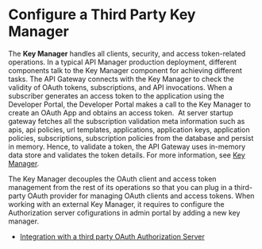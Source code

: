 # Configure a Third Party Key Manager

The **Key Manager** handles all clients, security, and access token-related operations. In a typical API Manager production deployment, different components talk to the Key Manager component for achieving different tasks. The API Gateway connects with the Key Manager to check the validity of OAuth tokens, subscriptions, and API invocations. When a subscriber generates an access token to the application using the Developer Portal, the Developer Portal makes a call to the Key Manager to create an OAuth App and obtains an access token. 
At server startup gateway fetches all the subscription validation meta information such as apis, api policies, url templates, applications, application keys, application policies, subscriptions, subscription policies from the database and persist in memory.
Hence, to validate a token, the API Gateway uses in-memory data store and validates the token details. For more information, see [Key Manager]({{base_path}}/getting-started/overview/#key-manager).

The Key Manager decouples the OAuth client and access token management from the rest of its operations so that you can plug in a third-party OAuth provider for managing OAuth clients and access tokens. When working with an external Key Manager, it requires to configure the Authorization server cofigurations in admin portal by adding a new key manager.

- [Integration with a third party OAuth Authorization Server](/administer/key-managers/overview/)